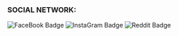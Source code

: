 ### SOCIAL NETWORK:

<div id="badges">
  <img src="https://img.shields.io/badge/FaceBook-blue?style=for-the-badge&logo=facebook&logoColor=white" alt="FaceBook Badge"/>
  <img src="https://img.shields.io/badge/Instagram-hotpink?style=for-the-badge&logo=instagram&logoColor=white" alt="InstaGram Badge"/>
  <img src="https://img.shields.io/badge/Reddit-orange?style=for-the-badge&logo=reddit&logoColor=white" alt="Reddit Badge"/>
</div>
